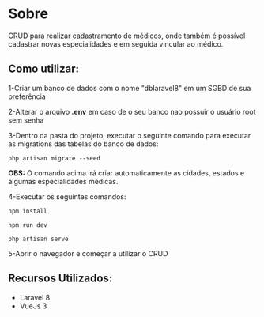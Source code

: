 # Sobre

<p>CRUD para realizar cadastramento de médicos, onde também é possível cadastrar novas especialidades e em seguida vincular ao médico.</p>

## Como utilizar:

<p>1-Criar um banco de dados com o nome "dblaravel8" em um SGBD de sua preferência</p>
<p>2-Alterar o arquivo <b>.env</b> em caso de o seu banco nao possuir o usuário root sem senha</p>
<p>3-Dentro da pasta do projeto, executar o seguinte comando para executar as migrations das tabelas do banco de dados:</p>
<p><code>php artisan migrate --seed</code></p>
<p><strong>OBS:</strong> O comando acima irá criar automaticamente as cidades, estados e algumas especialidades médicas.</p>

<p>4-Executar os seguintes comandos:</p>
<p><code>npm install</code></p>
<p><code>npm run dev</code></p>
<p><code>php artisan serve</code></p>

<p>5-Abrir o navegador e começar a utilizar o CRUD</p>

## Recursos Utilizados:

<ul>
    <li>Laravel 8</li>
    <li>VueJs 3</li>
</ul>
